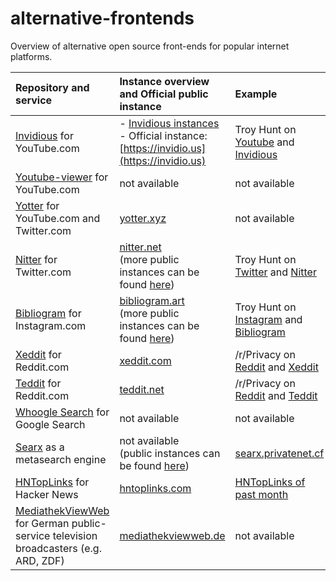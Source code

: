 # alternative-frontends
Overview of alternative open source front-ends for popular internet platforms.

|Repository and service|Instance overview and Official public instance|Example
|:---|:---|:---
|[Invidious](https://github.com/iv-org/invidious) for YouTube.com|- [Invidious instances](https://github.com/iv-org/documentation/blob/master/Invidious-Instances.md)<br>- Official instance: [https://invidio.us](https://invidio.us)|Troy Hunt on [Youtube](https://www.youtube.com/user/troyhuntdotcom/videos) and [Invidious](https://invidio.us/channel/troyhuntdotcom)
|[Youtube-viewer](https://github.com/trizen/youtube-viewer) for YouTube.com|not available|not available
|[Yotter](https://github.com/ytorg/Yotter) for YouTube.com and Twitter.com|[yotter.xyz](https://yotter.xyz)|not available
|[Nitter](https://github.com/zedeus/nitter) for Twitter.com|[nitter.net](https://nitter.net/)<br>(more public instances can be found [here](https://github.com/zedeus/nitter/wiki/Instances))|Troy Hunt on [Twitter](https://twitter.com/troyhunt) and [Nitter](https://nitter.net/troyhunt)
|[Bibliogram](https://github.com/cloudrac3r/bibliogram) for Instagram.com|[bibliogram.art](https://bibliogram.art/)<br>(more public instances can be found [here](https://github.com/cloudrac3r/bibliogram/wiki/Instances))|Troy Hunt on [Instagram](https://www.instagram.com/troyhunt/) and [Bibliogram](https://bibliogram.art/u/troyhunt)
|[Xeddit](https://github.com/ErlingMK/Xeddit) for Reddit.com|[xeddit.com](https://www.xeddit.com/)|/r/Privacy on [Reddit](https://www.reddit.com/r/privacy/) and [Xeddit](https://www.xeddit.com/r/privacy/)
|[Teddit](https://codeberg.org/teddit/teddit) for Reddit.com|[teddit.net](https://teddit.net/)|/r/Privacy on [Reddit](https://www.reddit.com/r/privacy/) and [Teddit](https://teddit.net/r/privacy)
|[Whoogle Search](https://github.com/benbusby/whoogle-search) for Google Search|not available|not available
|[Searx](https://github.com/searx/searx) as a metasearch engine|not available<br>(public instances can be found [here](https://searx.space/))|[searx.privatenet.cf](https://searx.privatenet.cf/)
|[HNTopLinks](https://github.com/eguller/hntoplinks) for Hacker News|[hntoplinks.com](http://www.hntoplinks.com/)|[HNTopLinks of past month](http://www.hntoplinks.com/month)
|[MediathekViewWeb](https://github.com/mediathekview/mediathekviewweb) for German public-service television broadcasters (e.g. ARD, ZDF)|[mediathekviewweb.de](https://mediathekviewweb.de/)|not available
